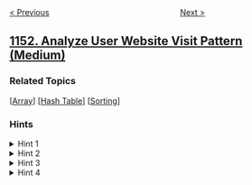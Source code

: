 <!--|This file generated by command(leetcode description); DO NOT EDIT.    |-->
<!--+----------------------------------------------------------------------+-->
<!--|@author    openset <openset.wang@gmail.com>                           |-->
<!--|@link      https://github.com/openset                                 |-->
<!--|@home      https://github.com/openset/leetcode                        |-->
<!--+----------------------------------------------------------------------+-->

[< Previous](../minimum-swaps-to-group-all-1s-together "Minimum Swaps to Group All 1's Together")
　　　　　　　　　　　　　　　　
[Next >](../string-transforms-into-another-string "String Transforms Into Another String")

## [1152. Analyze User Website Visit Pattern (Medium)](https://leetcode.com/problems/analyze-user-website-visit-pattern "用户网站访问行为分析")



### Related Topics
  [[Array](../../tag/array/README.md)]
  [[Hash Table](../../tag/hash-table/README.md)]
  [[Sorting](../../tag/sorting/README.md)]

### Hints
<details>
<summary>Hint 1</summary>
Let's find for every user separately the websites he visited.
</details>

<details>
<summary>Hint 2</summary>
Consider all possible 3-sequences, find the number of distinct users who visited each of them.
</details>

<details>
<summary>Hint 3</summary>
How to check if some user visited some 3-sequence ?
</details>

<details>
<summary>Hint 4</summary>
Store for every user all the 3-sequence he visited.
</details>
